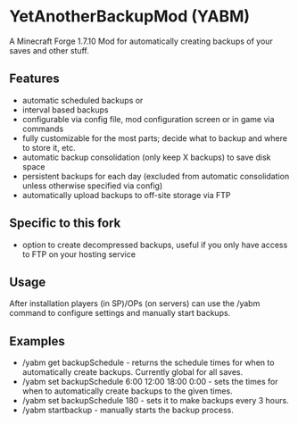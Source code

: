 # YetAnotherBackupMod (YABM)
A Minecraft Forge 1.7.10 Mod for automatically creating backups of your saves and other stuff.

## Features
* automatic scheduled backups or
* interval based backups
* configurable via config file, mod configuration screen or in game via commands
* fully customizable for the most parts; decide what to backup and where to store it, etc.
* automatic backup consolidation (only keep X backups) to save disk space
* persistent backups for each day (excluded from automatic consolidation unless otherwise specified via config)
* automatically upload backups to off-site storage via FTP

## Specific to this fork
* option to create decompressed backups, useful if you only have access to FTP on your hosting service

## Usage
After installation players (in SP)/OPs (on servers) can use the /yabm command to configure settings and manually start backups.

## Examples
* /yabm get backupSchedule - returns the schedule times for when to automatically create backups. Currently global for all saves.
* /yabm set backupSchedule 6:00 12:00 18:00 0:00 - sets the times for when to automatically create backups to the given times.
* /yabm set backupSchedule 180 - sets it to make backups every 3 hours.
* /yabm startbackup - manually starts the backup process.
